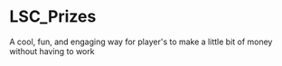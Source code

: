# LSC_Prizes
A cool, fun, and engaging way for player's to make a little bit of money without having to work 
